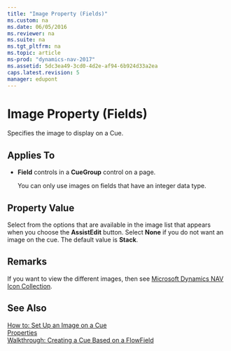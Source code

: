 ```yaml
---
title: "Image Property (Fields)"
ms.custom: na
ms.date: 06/05/2016
ms.reviewer: na
ms.suite: na
ms.tgt_pltfrm: na
ms.topic: article
ms-prod: "dynamics-nav-2017"
ms.assetid: 5dc3ea49-3cd0-4d2e-af94-6b924d33a2ea
caps.latest.revision: 5
manager: edupont
---
```

# Image Property (Fields)
Specifies the image to display on a Cue.  
  
## Applies To  
  
-   **Field** controls in a **CueGroup** control on a page.  
  
     You can only use images on fields that have an integer data type.  
  
## Property Value  
 Select from the options that are available in the image list that appears when you choose the **AssistEdit** button. Select **None** if you do not want an image on the cue. The default value is **Stack**.  
  
## Remarks  
 If you want to view the different images, then see [Microsoft Dynamics NAV Icon Collection](http://go.microsoft.com/fwlink/?LinkID=394623).  
  
## See Also  
 [How to: Set Up an Image on a Cue](How-to--Set-Up-an-Image-on-a-Cue.md)   
 [Properties](Properties.md)   
 [Walkthrough: Creating a Cue Based on a FlowField](Walkthrough:-Creating-a-Cue-Based-on-a-FlowField.md)